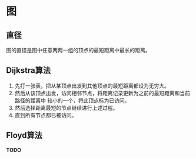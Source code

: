 # 图

## 直径

图的直径是图中任意两两一组的顶点的最短距离中最长的距离。

## Dijkstra算法
1. 先打一张表，把从某顶点出发到其他顶点的最短距离都设为无穷大。
1. 然后从该顶点出发，访问相邻节点，将距离记录更新为之前的最短距离和当前路径的距离中
较小的一个，将此顶点标为已访问。
1. 然后选择距离最短的节点继续进行上述过程。
1. 直到所有节点都已被访问。

## Floyd算法
**TODO**
